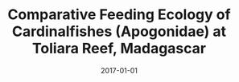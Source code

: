 ﻿---
title: "Comparative Feeding Ecology of Cardinalfishes (Apogonidae) at Toliara Reef, Madagascar"
date: 2017-01-01
publishDate: 2020-02-22T09:51:32.627016Z
authors: ["Bruno Frédérich", "Loïc N. Michel", "E. Zaeytydt", "R. Lingofo Bolya", "T. Lavitra", "E. Parmentier", "Gilles Lepoint"]
publication_types: ["2"]
abstract: ""
featured: false
publication: "*Zoological Studies*"
tags: []
doi: "10.6620/ZS.2017.56-10"
---

